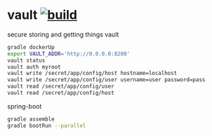 # vault [![build](https://travis-ci.org/daggerok/vault-examples.svg?branch=master)](https://travis-ci.org/daggerok/vault-examples)

secure storing and getting things vault

```bash
gradle dockerUp
export VAULT_ADDR='http://0.0.0.0:8200'
vault status
vault auth myroot
vault write /secret/app/config/host hostname=localhost
vault write /secret/app/config/user username=user password=pass
vault read /secret/app/config/user
vault read /secret/app/config/host
```

spring-boot

```bash
gradle assemble
gradle bootRun --parallel
```
